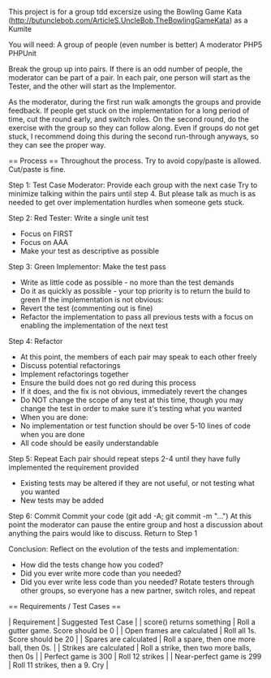 This project is for a group tdd excersize using the Bowling Game Kata
(http://butunclebob.com/ArticleS.UncleBob.TheBowlingGameKata) as a Kumite

You will need:
 A group of people (even number is better)
 A moderator
 PHP5
 PHPUnit

Break the group up into pairs.  If there is an odd number of people, the moderator can be part of a pair.
In each pair, one person will start as the Tester, and the other will start as the Implementor.

As the moderator, during the first run walk amongts the groups and provide feedback.
If people get stuck on the implementation for a long period of time, cut the round early, and switch
roles. On the second round, do the exercise with the group so they can follow along.  Even if groups
do not get stuck, I recommend doing this during the second run-through anyways, so they can see the
proper way.


== Process ==
Throughout the process.  Try to avoid copy/paste is allowed.  Cut/paste is fine.

Step 1: Test Case
Moderator: Provide each group with the next case
Try to minimize talking within the pairs until step 4.  But please talk as much is as needed to get
 over implementation hurdles when someone gets stuck.

Step 2: Red
Tester: Write a single unit test
 * Focus on FIRST
 * Focus on AAA
 * Make your test as descriptive as possible

Step 3: Green
Implementor: Make the test pass
 * Write as little code as possible - no more than the test demands
 * Do it as quickly as possible - your top priority is to return the build to green
If the implementation is not obvious:
 * Revert the test (commenting out is fine)
 * Refactor the implementation to pass all previous tests with a focus on enabling the
   implementation of the next test

Step 4: Refactor
 * At this point, the members of each pair may speak to each other freely
 * Discuss potential refactorings
 * Implement refactorings together
 * Ensure the build does not go red during this process
  * If it does, and the fix is not obvious, immediately revert the changes
 * Do NOT change the scope of any test at this time, though you may change the test in order to make
   sure it's testing what you wanted
 * When you are done:
  * No implementation or test function should be over 5-10 lines of code when you are done
  * All code should be easily understandable

Step 5: Repeat
Each pair should repeat steps 2-4 until they have fully implemented the requirement provided
 * Existing tests may be altered if they are not useful, or not testing what you wanted
 * New tests may be added

Step 6: Commit
Commit your code (git add -A; git commit -m "...")
At this point the moderator can pause the entire group and host a discussion about anything the
pairs would like to discuss.
Return to Step 1

Conclusion:
Reflect on the evolution of the tests and implementation:
 * How did the tests change how you coded?
 * Did you ever write more code than you needed?
 * Did you ever write less code than you needed?
Rotate testers through other groups, so everyone has a new partner, switch roles, and repeat


== Requirements / Test Cases ==

| Requirement | Suggested Test Case |
| score() returns something | Roll a gutter game. Score should be 0 |
| Open frames are calculated | Roll all 1s. Score should be 20 |
| Spares are calculated | Roll a spare, then one more ball, then 0s. |
| Strikes are calculated | Roll a strike, then two more balls, then 0s |
| Perfect game is 300 | Roll 12 strikes |
| Near-perfect game is 299 | Roll 11 strikes, then a 9. Cry |

